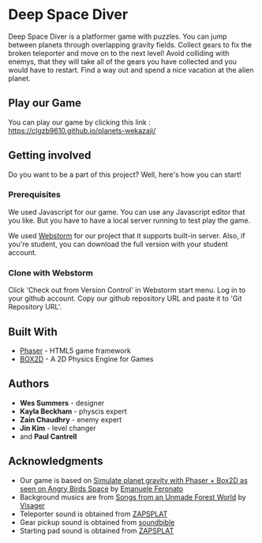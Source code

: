 # Deep Space Diver

Deep Space Diver is a platformer game with puzzles. You can jump between planets through overlapping gravity fields. Collect gears to fix the broken teleporter and move on to the next level! Avoid colliding with enemys, that they will take all of the gears you have collected and you would have to restart. Find a way out and spend a nice vacation at the alien planet.

## Play our Game

You can play our game by clicking this link : https://clgzb9610.github.io/planets-wekazaji/

## Getting involved

Do you want to be a part of this project? Well, here's how you can start!

### Prerequisites

We used Javascript for our game. You can use any Javascript editor that you like. But you have to have a local server running to test play the game.

We used [Webstorm](https://www.jetbrains.com/webstorm/download) for our project that it supports built-in server. Also, if you're student, you can download the full version with your student account.

### Clone with Webstorm

Click 'Check out from Version Control' in Webstorm start menu. Log in to your github account. Copy our github repository URL and paste it to 'Git Repository URL'.

## Built With

* [Phaser](https://phaser.io/) - HTML5 game framework
* [BOX2D](http://box2d.org/) - A 2D Physics Engine for Games

## Authors

* **Wes Summers** - designer
* **Kayla Beckham** - physcis expert
* **Zain Chaudhry** - enemy expert
* **Jin Kim** - level changer
* and **Paul Cantrell**

## Acknowledgments

* Our game is based on [Simulate planet gravity with Phaser + Box2D as seen on Angry Birds Space](http://www.emanueleferonato.com/2015/06/19/simulate-planet-gravity-with-phaser-box2d-as-seen-on-angry-birds-space/) by [Emanuele Feronato](http://www.emanueleferonato.com/)
* Background musics are from [Songs from an Unmade Forest World](http://freemusicarchive.org/music/Visager/Songs_from_an_Unmade_Forest_World/) by [Visager](http://freemusicarchive.org/music/Visager/)
* Teleporter sound is obtained from [ZAPSPLAT](https://www.zapsplat.com/music/magical-portal-open-1/)
* Gear pickup sound is obtained from [soundbible](http://soundbible.com/1628-Ting.html)
* Starting pad sound is obtained from [ZAPSPLAT](https://www.zapsplat.com/music/telekinesis-blast-magical-zap-2/)

